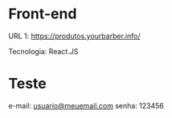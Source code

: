 # Front-end

URL 1: https://produtos.yourbarber.info/

Tecnologia: React.JS

# Teste

e-mail: usuario@meuemail.com
senha: 123456
